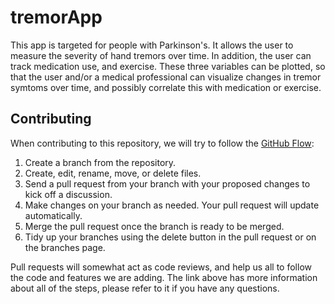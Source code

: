 # tremorApp
This app is targeted for people with Parkinson's. It allows the user to measure the severity of hand tremors over time. In addition, the user can track medication use, and exercise. These three variables can be plotted, so that the user and/or a medical professional can visualize changes in tremor symtoms over time, and possibly correlate this with medication or exercise.

## Contributing
When contributing to this repository, we will try to follow the [GitHub Flow](https://help.github.com/articles/github-flow/):
1. Create a branch from the repository.
2. Create, edit, rename, move, or delete files.
3. Send a pull request from your branch with your proposed changes to kick off a discussion.
4. Make changes on your branch as needed. Your pull request will update automatically.
5. Merge the pull request once the branch is ready to be merged.
6. Tidy up your branches using the delete button in the pull request or on the branches page.

Pull requests will somewhat act as code reviews, and help us all to follow the code and features we are adding. The link above has more information about all of the steps, please refer to it if you have any questions.

